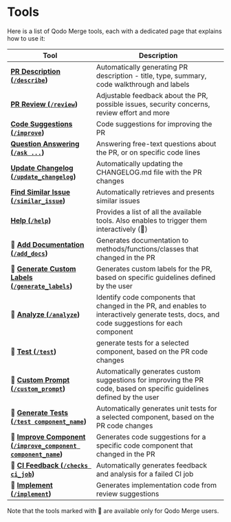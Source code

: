 # Tools

Here is a list of Qodo Merge tools, each with a dedicated page that explains how to use it:

| Tool                                                                                     | Description                                                                                                                                |
|------------------------------------------------------------------------------------------|--------------------------------------------------------------------------------------------------------------------------------------------|
| **[PR Description (`/describe`](./describe.md))**                                        | Automatically generating PR description - title, type, summary, code walkthrough and labels                                                |
| **[PR Review (`/review`](./review.md))**                                                 | Adjustable feedback about the PR, possible issues, security concerns, review effort and more                                               |
| **[Code Suggestions (`/improve`](./improve.md))**                                        | Code suggestions for improving the PR                                                                                                      |
| **[Question Answering (`/ask ...`](./ask.md))**                                          | Answering free-text questions about the PR, or on specific code lines                                                                      |
| **[Update Changelog (`/update_changelog`](./update_changelog.md))**                      | Automatically updating the CHANGELOG.md file with the PR changes                                                                           |
| **[Find Similar Issue (`/similar_issue`](./similar_issues.md))**                         | Automatically retrieves and presents similar issues                                                                                        |
| **[Help (`/help`](./help.md))**                                                          | Provides a list of all the available tools. Also enables to trigger them interactively (💎)                                                |
| **💎 [Add Documentation (`/add_docs`](./documentation.md))**                             | Generates documentation to methods/functions/classes that changed in the PR                                                                |
| **💎 [Generate Custom Labels (`/generate_labels`](./custom_labels.md))**                 | Generates custom labels for the PR, based on specific guidelines defined by the user                                                       |
| **💎 [Analyze (`/analyze`](./analyze.md))**                                              | Identify code components that changed in the PR, and enables to interactively generate tests, docs, and code suggestions for each component|
| **💎 [Test (`/test`](./test.md))**                                                       | generate tests for a selected component, based on the PR code changes                                                                      |
| **💎 [Custom Prompt (`/custom_prompt`](./custom_prompt.md))**                            | Automatically generates custom suggestions for improving the PR code, based on specific guidelines defined by the user                     |
| **💎 [Generate Tests (`/test component_name`](./test.md))**                              | Automatically generates unit tests for a selected component, based on the PR code changes                                                  |
| **💎 [Improve Component (`/improve_component component_name`](./improve_component.md))** | Generates code suggestions for a specific code component that changed in the PR                                                            |
| **💎 [CI Feedback (`/checks ci_job`](./ci_feedback.md))**                                | Automatically generates feedback and analysis for a failed CI job                                                                          |
| **💎 [Implement (`/implement`](./implement.md))**                                        | Generates implementation code from review suggestions                                                                                      |
Note that the tools marked with 💎 are available only for Qodo Merge users.
